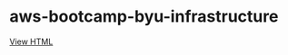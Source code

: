 # aws-bootcamp-byu-infrastructure

[View HTML](https://michaelkemp.github.io/aws-bootcamp-byu-infrastructure/)